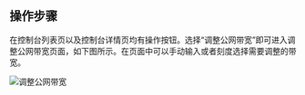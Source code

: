 ## 操作步骤

在控制台列表页以及控制台详情页均有操作按钮。选择“调整公网带宽”即可进入调整公网带宽页面，如下图所示。在页面中可以手动输入或者刻度选择需要调整的带宽。

![调整公网带宽](https://github.com/jdcloudcom/cn/blob/edit/image/Hyper-Converged-IDC/Cloud-Physical-Server/CPS010.png)

